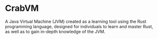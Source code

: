 # CrabVM
A Java Virtual Machine (JVM) created as a learning tool using the Rust programming language, designed for individuals to learn and master Rust, as well as to gain in-depth knowledge of the JVM.
